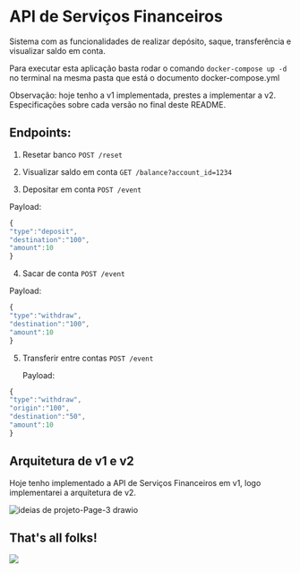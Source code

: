 # API de Serviços Financeiros

Sistema com as funcionalidades de realizar depósito, saque, transferência e visualizar saldo em conta.

Para executar esta aplicação basta rodar o comando `docker-compose up -d` no terminal na mesma pasta que está o documento docker-compose.yml

Observação: hoje tenho a v1 implementada, prestes a implementar a v2. Especificações sobre cada versão no final deste README.

## Endpoints:

1. Resetar banco `POST /reset`

2. Visualizar saldo em conta `GET /balance?account_id=1234`

3. Depositar em conta `POST /event`

Payload:
```javascript
{
"type":"deposit", 
"destination":"100", 
"amount":10
}
```

4. Sacar de conta `POST /event`

Payload:
```javascript
{
"type":"withdraw", 
"destination":"100", 
"amount":10
}
```

5. Transferir entre contas `POST /event`

   Payload:
```javascript
{
"type":"withdraw", 
"origin":"100", 
"destination":"50", 
"amount":10
}
```


## Arquitetura de v1 e v2
Hoje tenho implementado a API de Serviços Financeiros em v1, logo implementarei a arquitetura de v2.

![ideias de projeto-Page-3 drawio](https://user-images.githubusercontent.com/26654992/226224990-b12d4b30-4393-4564-9791-9ab31c85c3a4.png)

## That's all folks!

![](https://media.giphy.com/media/67ThRZlYBvibtdF9JH/giphy.gif)
